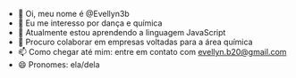 - 👋 Oi, meu nome é @Evellyn3b
- 👀 Eu me interesso por dança e química
- 🌱 Atualmente estou aprendendo a linguagem JavaScript
- 💞️ Procuro colaborar em empresas voltadas para a área química
- 📫 Como chegar até mim: entre em contato com evellyn.b20@gmail.com
- 😄 Pronomes: ela/dela

